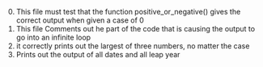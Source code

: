 0. This file must test that the function positive_or_negative() gives the correct output when given a case of 0
1. This file Comments out he part of the code that is causing the output to go into an infinite loop
2.  it correctly prints out the largest of three numbers, no matter the case
3. Prints out the output of all dates and all leap year
